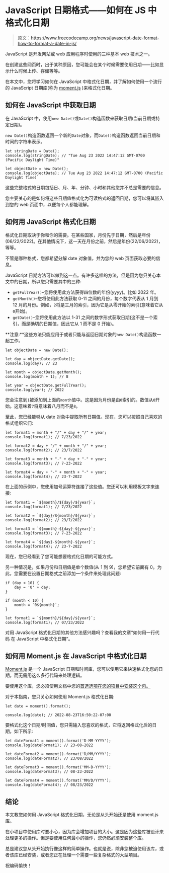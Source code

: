 # JavaScript 日期格式——如何在 JS 中格式化日期

> 原文：<https://www.freecodecamp.org/news/javascript-date-format-how-to-format-a-date-in-js/>

JavaScript 是开发网站或 web 应用程序时使用的三种基本 web 技术之一。

在创建这些网页时，出于某种原因，您可能会在某个时候需要使用日期——比如显示什么时候上传、存储等等。

在本文中，您将学习如何在 JavaScript 中格式化日期，并了解如何使用一个流行的 JavaScript 日期库(称为 [moment.js](https://momentjs.com/) )来格式化日期。

## 如何在 JavaScript 中获取日期

在 JavaScript 中，使用`new Date()`或`Date()`构造函数来获取日期(当前日期或特定日期)。

`new Date()`构造函数返回一个新的`Date`对象，而`Date()`构造函数返回当前日期和时间的字符串表示。

```
let stringDate = Date();
console.log(stringDate); // "Tue Aug 23 2022 14:47:12 GMT-0700 (Pacific Daylight Time)"

let objectDate = new Date();
console.log(objectDate); // Tue Aug 23 2022 14:47:12 GMT-0700 (Pacific Daylight Time) 
```

这些完整格式的日期包括日、月、年、分钟、小时和其他您并不总是需要的信息。

您主要关心的是如何将这些日期值格式化为可读格式的返回日期，您可以将其嵌入到您的 web 页面中，以便每个人都能理解。

## 如何用 JavaScript 格式化日期

格式化日期取决于你和你的需要。在某些国家，月份先于日期，然后是年份(06/22/2022)。在其他情况下，这一天在月份之前，然后是年份(22/06/2022)，等等。

不管是哪种格式，您都希望分解 date 对象值，并为您的 web 页面获取必要的信息。

JavaScript 日期方法可以做到这一点。有许多这样的方法，但是因为您只关心本文中的日期，所以您只需要其中的三种:

*   `getFullYear()`–您将使用此方法获得四位数的年份(yyyy)。比如 2022 年。
*   `getMonth()`–您将使用此方法获取 0-11 之间的月份，每个数字代表从 1 月到 12 月的月份。例如，`2`将是三月的索引，因为它是从零开始的索引(意味着它从`0`开始)。
*   `getDate()`–您将使用此方法以 1-31 之间的数字形式获取日期(这不是一个索引，而是确切的日期值，因此它从 1 而不是 0 开始)。

**注意:**这些方法只能应用于或者只能与返回日期对象的`new Date()`构造函数一起工作。

```
let objectDate = new Date();

let day = objectDate.getDate();
console.log(day); // 23

let month = objectDate.getMonth();
console.log(month + 1); // 8

let year = objectDate.getFullYear();
console.log(year); // 2022 
```

您会注意到`1`被添加到上面的`month`值中。这是因为月份是由`0`索引的。数值从`0`开始。这意味着`7`将意味着八月而不是`8`。

至此，您已经能够从 date 对象中提取所有日期值。现在，您可以按照自己喜欢的格式组织它们:

```
let format1 = month + "/" + day + "/" + year;
console.log(format1); // 7/23/2022

let format2 = day + "/" + month + "/" + year;
console.log(format2); // 23/7/2022

let format3 = month + "-" + day + "-" + year;
console.log(format3); // 7-23-2022

let format4 = day + "-" + month + "-" + year;
console.log(format4); // 23-7-2022 
```

在上面的示例中，您使用加号运算符连接了这些值。您还可以利用模板文字来连接:

```
let format1 = `${month}/${day}/${year}`;
console.log(format1); // 7/23/2022

let format2 = `${day}/${month}/${year}`;
console.log(format2); // 23/7/2022

let format3 = `${month}-${day}-${year}`;
console.log(format3); // 7-23-2022

let format4 = `${day}-${month}-${year}`;
console.log(format4); // 23-7-2022 
```

现在，您已经看到了您可能想要格式化日期的可能方式。

另一种情况是，如果月份和日期值是单个数值(从 1 到 9)，您希望它前面有 0。为此，您需要在设置日期格式之前添加一个条件来处理此问题:

```
if (day < 10) {
    day = '0' + day;
}

if (month < 10) {
    month = `0${month}`;
}

let format1 = `${month}/${day}/${year}`;
console.log(format1); // 07/23/2022 
```

对用 JavaScript 格式化日期的其他方法感兴趣吗？查看我的文章“如何用一行代码 在 JavaScript 中格式化日期”。

## 如何用 Moment.js 在 JavaScript 中格式化日期

[Moment.js](https://momentjs.com/) 是一个 JavaScript 日期和时间库，您可以使用它来快速格式化您的日期，而无需用这么多行代码来处理逻辑。

要使用这个库，您必须使用文档中您的[首选选项在您的项目中安装这个包。](https://momentjs.com/)

对于本指南，您只关心如何使用 Moment.js 格式化日期:

```
let date = moment().format();

console.log(date); // 2022-08-23T16:50:22-07:00 
```

要格式化这个日期/时间值，您只需输入您喜欢的格式，它将返回格式化后的日期，如下所示:

```
let dateFormat1 = moment().format('D-MM-YYYY');
console.log(dateFormat1); // 23-08-2022

let dateFormat2 = moment().format('D/MM/YYYY');
console.log(dateFormat2); // 23/08/2022

let dateFormat3 = moment().format('MM-D-YYYY');
console.log(dateFormat3); // 08-23-2022

let dateFormat4 = moment().format('MM/D/YYYY');
console.log(dateFormat4); // 08/23/2022 
```

## 结论

本文教您如何用 JavaScript 格式化日期，无论是从头开始还是使用 moment.js 库。

在小项目中使用库时要小心，因为库会增加项目的大小。这是因为这些库被设计来处理更多的操作。但是要使用任何最小的操作，您仍然必须安装整个库。

总是建议您从头开始执行像这样的简单操作。也就是说，除非您被迫使用该库，或者该库已经安装，或者您正在处理一个需要一些复杂格式的大型项目。

祝编码愉快！